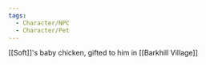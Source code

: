 ```yaml
---
tags:
  - Character/NPC
  - Character/Pet
---
```

[[Soft]]'s baby chicken, gifted to him in [[Barkhill Village]]